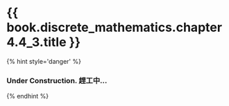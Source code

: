 # {{ book.discrete_mathematics.chapter4.4_3.title }}
<!-- notoc -->

{% hint style='danger' %}
### Under Construction. 趕工中...
{% endhint %}